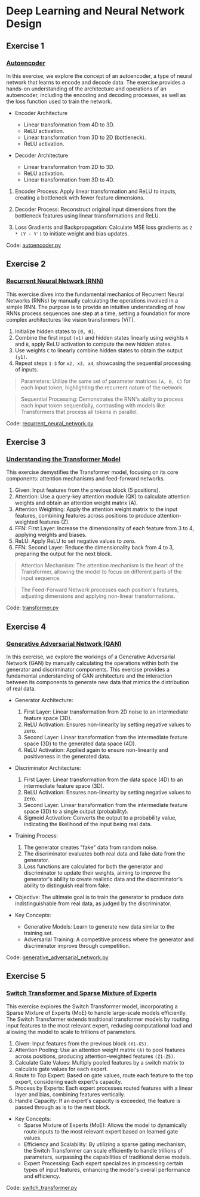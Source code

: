 # Deep Learning and Neural Network Design

## Exercise 1

### [Autoencoder](https://lnkd.in/g2rM9iV2)

In this exercise, we explore the concept of an autoencoder, a type of neural network that learns to encode and decode data. The exercise provides a hands-on understanding of the architecture and operations of an autoencoder, including the encoding and decoding processes, as well as the loss function used to train the network.

- Encoder Architecture
  - Linear transformation from 4D to 3D.
  - ReLU activation.
  - Linear transformation from 3D to 2D (bottleneck).
  - ReLU activation.

- Decoder Architecture
  - Linear transformation from 2D to 3D.
  - ReLU activation.
  - Linear transformation from 3D to 4D.

1. Encoder Process: Apply linear transformation and ReLU to inputs, creating a bottleneck with fewer feature dimensions.

2. Decoder Process: Reconstruct original input dimensions from the bottleneck features using linear transformations and ReLU.

3. Loss Gradients and Backpropagation: Calculate MSE loss gradients as `2 * (Y - Y')` to initiate weight and bias updates.

Code: [autoencoder.py](./autoencoder.py)

## Exercise 2

### [Recurrent Neural Network (RNN)](https://lnkd.in/gDANw4iH)

This exercise dives into the fundamental mechanics of Recurrent Neural Networks (RNNs) by manually calculating the operations involved in a simple RNN. The purpose is to provide an intuitive understanding of how RNNs process sequences one step at a time, setting a foundation for more complex architectures like vision transformers (ViT).

1. Initialize hidden states to `[0, 0]`.
2. Combine the first input `(x1)` and hidden states linearly using weights `A` and `B`, apply ReLU activation to compute the new hidden states.
3. Use weights `C` to linearly combine hidden states to obtain the output `(y1)`.
4. Repeat steps `1-3` for `x2, x3, x4`, showcasing the sequential processing of inputs.

> Parameters: Utilize the same set of parameter matrices `(A, B, C)` for each input token, highlighting the recurrent nature of the network.

> Sequential Processing: Demonstrates the RNN's ability to process each input token sequentially, contrasting with models like Transformers that process all tokens in parallel.

Code: [recurrent_neural_network.py](./recurrent_neural_network.py)

## Exercise 3

### [Understanding the Transformer Model](https://lnkd.in/g39jcD7j)

This exercise demystifies the Transformer model, focusing on its core components: attention mechanisms and feed-forward networks.

1. Given: Input features from the previous block (5 positions).
2. Attention: Use a query-key attention module (QK) to calculate attention weights and obtain an attention weight matrix (A).
3. Attention Weighting: Apply the attention weight matrix to the input features, combining features across positions to produce attention-weighted features (Z).
4. FFN: First Layer: Increase the dimensionality of each feature from 3 to 4, applying weights and biases.
5. ReLU: Apply ReLU to set negative values to zero.
6. FFN: Second Layer: Reduce the dimensionality back from 4 to 3, preparing the output for the next block.

> Attention Mechanism: The attention mechanism is the heart of the Transformer, allowing the model to focus on different parts of the input sequence.

> The Feed-Forward Network processes each position's features, adjusting dimensions and applying non-linear transformations.

Code: [transformer.py](./transformer.py)

## Exercise 4

### [Generative Adversarial Network (GAN)](https://lnkd.in/gyKzNGDy)

In this exercise, we explore the workings of a Generative Adversarial Network (GAN) by manually calculating the operations within both the generator and discriminator components. This exercise provides a fundamental understanding of GAN architecture and the interaction between its components to generate new data that mimics the distribution of real data.

- Generator Architecture:
  1. First Layer: Linear transformation from 2D noise to an intermediate feature space (3D).
  2. ReLU Activation: Ensures non-linearity by setting negative values to zero.
  3. Second Layer: Linear transformation from the intermediate feature space (3D) to the generated data space (4D).
  4. ReLU Activation: Applied again to ensure non-linearity and positiveness in the generated data.

- Discriminator Architecture:
  1. First Layer: Linear transformation from the data space (4D) to an intermediate feature space (3D).
  2. ReLU Activation: Ensures non-linearity by setting negative values to zero.
  3. Second Layer: Linear transformation from the intermediate feature space (3D) to a single output (probability).
  4. Sigmoid Activation: Converts the output to a probability value, indicating the likelihood of the input being real data.

- Training Process:
  1. The generator creates "fake" data from random noise.
  2. The discriminator evaluates both real data and fake data from the generator.
  3. Loss functions are calculated for both the generator and discriminator to update their weights, aiming to improve the generator's ability to create realistic data and the discriminator's ability to distinguish real from fake.

- Objective:
  The ultimate goal is to train the generator to produce data indistinguishable from real data, as judged by the discriminator.

- Key Concepts:
  - Generative Models: Learn to generate new data similar to the training set.
  - Adversarial Training: A competitive process where the generator and discriminator improve through competition.

Code: [generative_adversarial_network.py](./generative_adversarial_network.py)

## Exercise 5

### [Switch Transformer and Sparse Mixture of Experts](https://www.linkedin.com/posts/tom-yeh_gemini-transformer-deeplearning-activity-7167154366821380096-e2YQ)

This exercise explores the Switch Transformer model, incorporating a Sparse Mixture of Experts (MoE) to handle large-scale models efficiently. The Switch Transformer extends traditional transformer models by routing input features to the most relevant expert, reducing computational load and allowing the model to scale to trillions of parameters.

1. Given: Input features from the previous block `(X1-X5)`.
2. Attention Pooling: Use an attention weight matrix `(A)` to pool features across positions, producing attention-weighted features `(Z1-Z5)`.
3. Calculate Gate Values: Multiply pooled features by a switch matrix to calculate gate values for each expert.
4. Route to Top Expert: Based on gate values, route each feature to the top expert, considering each expert's capacity.
5. Process by Experts: Each expert processes routed features with a linear layer and bias, combining features vertically.
6. Handle Capacity: If an expert's capacity is exceeded, the feature is passed through as is to the next block.

- Key Concepts:
  - Sparse Mixture of Experts (MoE): Allows the model to dynamically route inputs to the most relevant expert based on learned gate values.
  - Efficiency and Scalability: By utilizing a sparse gating mechanism, the Switch Transformer can scale efficiently to handle trillions of parameters, surpassing the capabilities of traditional dense models.
  - Expert Processing: Each expert specializes in processing certain types of input features, enhancing the model's overall performance and efficiency.

Code: [switch_transformer.py](./switch_transformer.py)

